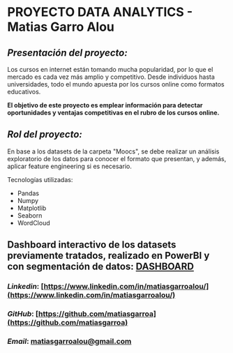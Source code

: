 # **PROYECTO DATA ANALYTICS - Matias Garro Alou**

## ***Presentación del proyecto:***

Los cursos en internet están tomando mucha popularidad, por lo que el mercado es cada vez más amplio y competitivo. Desde individuos hasta universidades, todo el mundo apuesta por los cursos online como formatos educativos.<br>

**El objetivo de este proyecto es emplear información para detectar oportunidades y ventajas competitivas en el rubro de los cursos online.** 

## ***Rol del proyecto:***

En base a los datasets de la carpeta "Moocs", se debe realizar un análisis exploratorio de los datos para conocer el formato que presentan, y además, aplicar feature engineering si es necesario.

Tecnologías utilizadas:

- Pandas
- Numpy
- Matplotlib
- Seaborn
- WordCloud

## Dashboard interactivo de los datasets previamente tratados, realizado en PowerBI y con segmentación de datos: [DASHBOARD](https://drive.google.com/drive/folders/12kDkncwCAwZx0RSRHHU6yzovhwJuE6-s?usp=share_link)

### ***Linkedin***: [https://www.linkedin.com/in/matiasgarroalou/](https://www.linkedin.com/in/matiasgarroalou/)<br>
### ***GitHub***: [https://github.com/matiasgarroa](https://github.com/matiasgarroa)</p>
### ***Email***: matiasgarroalou@gmail.com</p>
